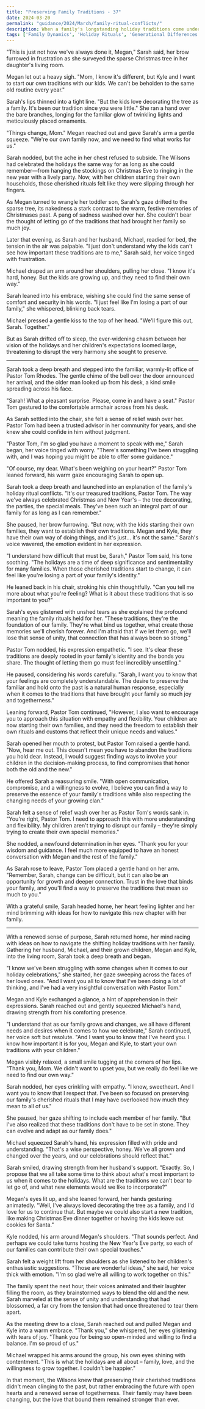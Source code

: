 ```yaml
---
title: "Preserving Family Traditions - 37"
date: 2024-03-20
permalink: "guidance/2024/March/family-ritual-conflicts/"
description: When a family's longstanding holiday traditions come under strain as their grown children start their own families, one member seeks guidance from Pastor Tom Rhodes to find a way to preserve the family's cherished rituals while also respecting the evolving needs of all involved.
tags: ['Family Dynamics', 'Holiday Rituals', 'Generational Differences', 'Compromise', 'Pastoral Guidance']
---
```

"This is just not how we've always done it, Megan," Sarah said, her brow furrowed in frustration as she surveyed the sparse Christmas tree in her daughter's living room.

Megan let out a heavy sigh. "Mom, I know it's different, but Kyle and I want to start our own traditions with our kids. We can't be beholden to the same old routine every year."

Sarah's lips thinned into a tight line. "But the kids love decorating the tree as a family. It's been our tradition since you were little." She ran a hand over the bare branches, longing for the familiar glow of twinkling lights and meticulously placed ornaments.

"Things change, Mom." Megan reached out and gave Sarah's arm a gentle squeeze. "We're our own family now, and we need to find what works for us."

Sarah nodded, but the ache in her chest refused to subside. The Wilsons had celebrated the holidays the same way for as long as she could remember—from hanging the stockings on Christmas Eve to ringing in the new year with a lively party. Now, with her children starting their own households, those cherished rituals felt like they were slipping through her fingers.

As Megan turned to wrangle her toddler son, Sarah's gaze drifted to the sparse tree, its nakedness a stark contrast to the warm, festive memories of Christmases past. A pang of sadness washed over her. She couldn't bear the thought of letting go of the traditions that had brought her family so much joy.

Later that evening, as Sarah and her husband, Michael, readied for bed, the tension in the air was palpable. "I just don't understand why the kids can't see how important these traditions are to me," Sarah said, her voice tinged with frustration.

Michael draped an arm around her shoulders, pulling her close. "I know it's hard, honey. But the kids are growing up, and they need to find their own way."

Sarah leaned into his embrace, wishing she could find the same sense of comfort and security in his words. "I just feel like I'm losing a part of our family," she whispered, blinking back tears.

Michael pressed a gentle kiss to the top of her head. "We'll figure this out, Sarah. Together."

But as Sarah drifted off to sleep, the ever-widening chasm between her vision of the holidays and her children's expectations loomed large, threatening to disrupt the very harmony she sought to preserve.

***

Sarah took a deep breath and stepped into the familiar, warmly-lit office of Pastor Tom Rhodes. The gentle chime of the bell over the door announced her arrival, and the older man looked up from his desk, a kind smile spreading across his face.

"Sarah! What a pleasant surprise. Please, come in and have a seat." Pastor Tom gestured to the comfortable armchair across from his desk.

As Sarah settled into the chair, she felt a sense of relief wash over her. Pastor Tom had been a trusted advisor in her community for years, and she knew she could confide in him without judgment.

"Pastor Tom, I'm so glad you have a moment to speak with me," Sarah began, her voice tinged with worry. "There's something I've been struggling with, and I was hoping you might be able to offer some guidance."

"Of course, my dear. What's been weighing on your heart?" Pastor Tom leaned forward, his warm gaze encouraging Sarah to open up.

Sarah took a deep breath and launched into an explanation of the family's holiday ritual conflicts. "It's our treasured traditions, Pastor Tom. The way we've always celebrated Christmas and New Year's – the tree decorating, the parties, the special meals. They've been such an integral part of our family for as long as I can remember."

She paused, her brow furrowing. "But now, with the kids starting their own families, they want to establish their own traditions. Megan and Kyle, they have their own way of doing things, and it's just... it's not the same." Sarah's voice wavered, the emotion evident in her expression.

"I understand how difficult that must be, Sarah," Pastor Tom said, his tone soothing. "The holidays are a time of deep significance and sentimentality for many families. When those cherished traditions start to change, it can feel like you're losing a part of your family's identity."

He leaned back in his chair, stroking his chin thoughtfully. "Can you tell me more about what you're feeling? What is it about these traditions that is so important to you?"

Sarah's eyes glistened with unshed tears as she explained the profound meaning the family rituals held for her. "These traditions, they're the foundation of our family. They're what bind us together, what create those memories we'll cherish forever. And I'm afraid that if we let them go, we'll lose that sense of unity, that connection that has always been so strong."

Pastor Tom nodded, his expression empathetic. "I see. It's clear these traditions are deeply rooted in your family's identity and the bonds you share. The thought of letting them go must feel incredibly unsettling."

He paused, considering his words carefully. "Sarah, I want you to know that your feelings are completely understandable. The desire to preserve the familiar and hold onto the past is a natural human response, especially when it comes to the traditions that have brought your family so much joy and togetherness."

Leaning forward, Pastor Tom continued, "However, I also want to encourage you to approach this situation with empathy and flexibility. Your children are now starting their own families, and they need the freedom to establish their own rituals and customs that reflect their unique needs and values."

Sarah opened her mouth to protest, but Pastor Tom raised a gentle hand. "Now, hear me out. This doesn't mean you have to abandon the traditions you hold dear. Instead, I would suggest finding ways to involve your children in the decision-making process, to find compromises that honor both the old and the new."

He offered Sarah a reassuring smile. "With open communication, compromise, and a willingness to evolve, I believe you can find a way to preserve the essence of your family's traditions while also respecting the changing needs of your growing clan."

Sarah felt a sense of relief wash over her as Pastor Tom's words sank in. "You're right, Pastor Tom. I need to approach this with more understanding and flexibility. My children aren't trying to disrupt our family – they're simply trying to create their own special memories."

She nodded, a newfound determination in her eyes. "Thank you for your wisdom and guidance. I feel much more equipped to have an honest conversation with Megan and the rest of the family."

As Sarah rose to leave, Pastor Tom placed a gentle hand on her arm. "Remember, Sarah, change can be difficult, but it can also be an opportunity for growth and deeper connection. Trust in the love that binds your family, and you'll find a way to preserve the traditions that mean so much to you."

With a grateful smile, Sarah headed home, her heart feeling lighter and her mind brimming with ideas for how to navigate this new chapter with her family.

***

With a renewed sense of purpose, Sarah returned home, her mind racing with ideas on how to navigate the shifting holiday traditions with her family. Gathering her husband, Michael, and their grown children, Megan and Kyle, into the living room, Sarah took a deep breath and began.

"I know we've been struggling with some changes when it comes to our holiday celebrations," she started, her gaze sweeping across the faces of her loved ones. "And I want you all to know that I've been doing a lot of thinking, and I've had a very insightful conversation with Pastor Tom."

Megan and Kyle exchanged a glance, a hint of apprehension in their expressions. Sarah reached out and gently squeezed Michael's hand, drawing strength from his comforting presence.

"I understand that as our family grows and changes, we all have different needs and desires when it comes to how we celebrate," Sarah continued, her voice soft but resolute. "And I want you to know that I've heard you. I know how important it is for you, Megan and Kyle, to start your own traditions with your children."

Megan visibly relaxed, a small smile tugging at the corners of her lips. "Thank you, Mom. We didn't want to upset you, but we really do feel like we need to find our own way."

Sarah nodded, her eyes crinkling with empathy. "I know, sweetheart. And I want you to know that I respect that. I've been so focused on preserving our family's cherished rituals that I may have overlooked how much they mean to all of us."

She paused, her gaze shifting to include each member of her family. "But I've also realized that these traditions don't have to be set in stone. They can evolve and adapt as our family does."

Michael squeezed Sarah's hand, his expression filled with pride and understanding. "That's a wise perspective, honey. We've all grown and changed over the years, and our celebrations should reflect that."

Sarah smiled, drawing strength from her husband's support. "Exactly. So, I propose that we all take some time to think about what's most important to us when it comes to the holidays. What are the traditions we can't bear to let go of, and what new elements would we like to incorporate?"

Megan's eyes lit up, and she leaned forward, her hands gesturing animatedly. "Well, I've always loved decorating the tree as a family, and I'd love for us to continue that. But maybe we could also start a new tradition, like making Christmas Eve dinner together or having the kids leave out cookies for Santa."

Kyle nodded, his arm around Megan's shoulders. "That sounds perfect. And perhaps we could take turns hosting the New Year's Eve party, so each of our families can contribute their own special touches."

Sarah felt a weight lift from her shoulders as she listened to her children's enthusiastic suggestions. "Those are wonderful ideas," she said, her voice thick with emotion. "I'm so glad we're all willing to work together on this."

The family spent the next hour, their voices animated and their laughter filling the room, as they brainstormed ways to blend the old and the new. Sarah marveled at the sense of unity and understanding that had blossomed, a far cry from the tension that had once threatened to tear them apart.

As the meeting drew to a close, Sarah reached out and pulled Megan and Kyle into a warm embrace. "Thank you," she whispered, her eyes glistening with tears of joy. "Thank you for being so open-minded and willing to find a balance. I'm so proud of us."

Michael wrapped his arms around the group, his own eyes shining with contentment. "This is what the holidays are all about – family, love, and the willingness to grow together. I couldn't be happier."

In that moment, the Wilsons knew that preserving their cherished traditions didn't mean clinging to the past, but rather embracing the future with open hearts and a renewed sense of togetherness. Their family may have been changing, but the love that bound them remained stronger than ever.

